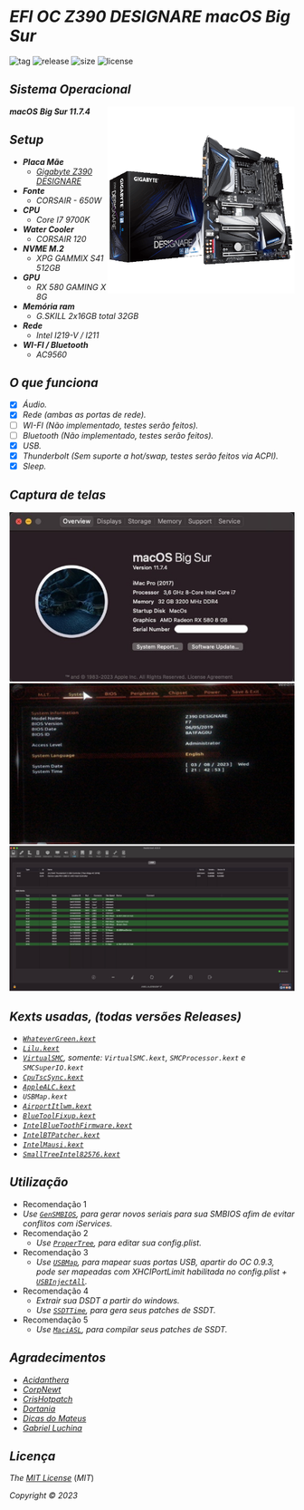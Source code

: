 # *EFI OC Z390 DESIGNARE macOS Big Sur*



![tag](https://img.shields.io/github/v/release/Gilberto-Mascena/Z390-DESIGNARE?include_prereleases)
![release](https://img.shields.io/github/release-date/Gilberto-Mascena/Z390-DESIGNARE)
![size](https://img.shields.io/github/repo-size/Gilberto-Mascena/Z390-DESIGNARE)
![license](https://img.shields.io/github/license/Gilberto-Mascena/Z390-DESIGNARE)
##

## *Sistema Operacional*

<img align="right" src="./Imagens/banner.png" alt="Z390 M GAMING" width="330">

_**macOS** **Big Sur 11.7.4**_

##

## *Setup*


- _**Placa Mãe**_
  - [*Gigabyte Z390 DESIGNARE*](https://www.gigabyte.com/br/Motherboard/Z390-DESIGNARE-rev-10#kf)
- _**Fonte**_
  - *CORSAIR - 650W*
- _**CPU**_
  - *Core I7 9700K*
- _**Water Cooler**_
  - *CORSAIR 120*
- _**NVME M.2**_
  - *XPG GAMMIX S41 512GB* 
- _**GPU**_
  - *RX 580 GAMING X 8G*
- _**Memória ram**_
  - *G.SKILL 2x16GB total 32GB*
- _**Rede**_
  - *Intel I219-V / I211* 
- _**WI-FI / Bluetooth**_
  - *AC9560*
##

## *O que funciona*

- [x] *Áudio.*
- [x] *Rede (ambas as portas de rede).*
- [ ] *WI-FI (Não implementado, testes serão feitos).*
- [ ] *Bluetooth (Não implementado, testes serão feitos).*
- [x] *USB.*
- [x] *Thunderbolt (Sem suporte a hot/swap, testes serão feitos via ACPI).*
- [x] *Sleep.*
##

## *Captura de telas*

![Sobre este Mac](./Imagens/about.jpeg)
![Bios](./Imagens/Bios.jpeg)
![Mapeamento USB](./Imagens/USBPorts.jpeg)
##

## *Kexts usadas, (todas versões Releases)*

- *[`WhateverGreen.kext`](https://github.com/acidanthera/WhateverGreen)*
- *[`Lilu.kext`](https://github.com/acidanthera/Lilu)*
- *[`VirtualSMC`](https://github.com/acidanthera/VirtualSMC), somente: `VirtualSMC.kext`, `SMCProcessor.kext` e `SMCSuperIO.kext`*
- *[`CpuTscSync.kext`](https://github.com/acidanthera/CpuTscSync)*
- *[`AppleALC.kext`](https://github.com/acidanthera/AppleALC)*
- *`USBMap.kext`*
- *[`AirportItlwm.kext`](https://github.com/OpenIntelWireless/itlwm/releases)*
- *[`BlueToolFixup.kext`](https://github.com/acidanthera/BrcmPatchRAM/releases)*
- *[`IntelBlueToothFirmware.kext`](https://github.com/OpenIntelWireless/IntelBluetoothFirmware/releases)*
- *[`IntelBTPatcher.kext`](https://github.com/OpenIntelWireless/IntelBluetoothFirmware/releases)*
- *[`IntelMausi.kext`](https://github.com/acidanthera/IntelMausi)*
- *[`SmallTreeIntel82576.kext`](https://github.com/khronokernel/SmallTree-I211-AT-patch/releases)*
##

## *Utilização*

*  Recomendação 1
  * *Use [`GenSMBIOS`](https://github.com/corpnewt/GenSMBIOS), para gerar novos seriais para sua SMBIOS afim de evitar conflitos com iServices.*
* Recomendação 2
  * *Use [`ProperTree`](https://github.com/corpnewt/ProperTree), para editar sua config.plist.*     
* Recomendação 3
   * *Use [`USBMap`](https://github.com/corpnewt/USBMap), para mapear suas portas USB, apartir do OC 0.9.3, pode ser mapeadas com XHCIPortLimit habilitada no config.plist + [`USBInjectAll`](https://github.com/Sniki/OS-X-USB-Inject-All/releases).*
* Recomendação 4
  * *Extrair sua DSDT a partir do windows.*
  * *Use [`SSDTTime`](https://github.com/corpnewt/SSDTTime), para gera seus patches de SSDT.*    
* Recomendação 5
  * *Use [`MaciASL`](https://github.com/acidanthera/MaciASL), para compilar seus patches de SSDT.*
##

## *Agradecimentos*

- [*Acidanthera*](https://github.com/acidanthera)
- [*CorpNewt*](https://github.com/corpnewt)
- [*CrisHotpatch*](https://t.me/crishotpatch)
- [*Dortania*](https://dortania.github.io/OpenCore-Install-Guide/config.plist/coffee-lake.html#starting-point)
- [*Dicas do Mateus*](https://www.youtube.com/c/DicasdoMateus)
- [*Gabriel Luchina*](https://www.youtube.com/c/gabrielluchina)
##

## *Licença* 

*The* [*MIT License*](LICENSE.md) (*MIT*)

*Copyright :copyright: 2023* 
##